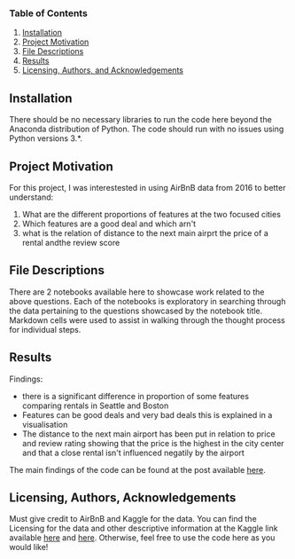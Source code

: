 
### Table of Contents

1. [Installation](#installation)
2. [Project Motivation](#motivation)
3. [File Descriptions](#files)
4. [Results](#results)
5. [Licensing, Authors, and Acknowledgements](#licensing)

## Installation <a name="installation"></a>

There should be no necessary libraries to run the code here beyond the Anaconda distribution of Python.  The code should run with no issues using Python versions 3.*.

## Project Motivation<a name="motivation"></a>

For this project, I was interestested in using AirBnB data from 2016 to better understand:

1. What are the different proportions of features at the two focused cities
2. Which features are a good deal and which arn't
3. what is the relation of distance to the next main airprt the price of a rental andthe review score


## File Descriptions <a name="files"></a>

There are 2 notebooks available here to showcase work related to the above questions.  Each of the notebooks is exploratory in searching through the data pertaining to the questions showcased by the notebook title.  Markdown cells were used to assist in walking through the thought process for individual steps.  

## Results<a name="results"></a>

Findings:
- there is a significant difference in proportion of some features comparing rentals in Seattle and Boston
- Features can be good deals and very bad deals this is explained in a visualisation
- The distance to the next main airport has been put in relation to price and review rating showing that the price is the highest in the city center and that a close rental isn't influenced negatily by the airport

The main findings of the code can be found at the post available [here](https://medium.com/@kolbandreasmartin/this-will-make-you-more-aware-in-choosing-your-next-airbnb-a5a54c72d553).

## Licensing, Authors, Acknowledgements<a name="licensing"></a>

Must give credit to AirBnB and Kaggle for the data.  You can find the Licensing for the data and other descriptive information at the Kaggle link available [here](https://www.kaggle.com/airbnb/seattle/data) and [here](https://www.kaggle.com/airbnb/boston/data).  Otherwise, feel free to use the code here as you would like! 